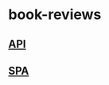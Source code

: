 # book-reviews

## [API](https://github.com/lwinmoehein/book-center-api)
## [SPA](https://github.com/lwinmoehein/book-center-user-spa)
